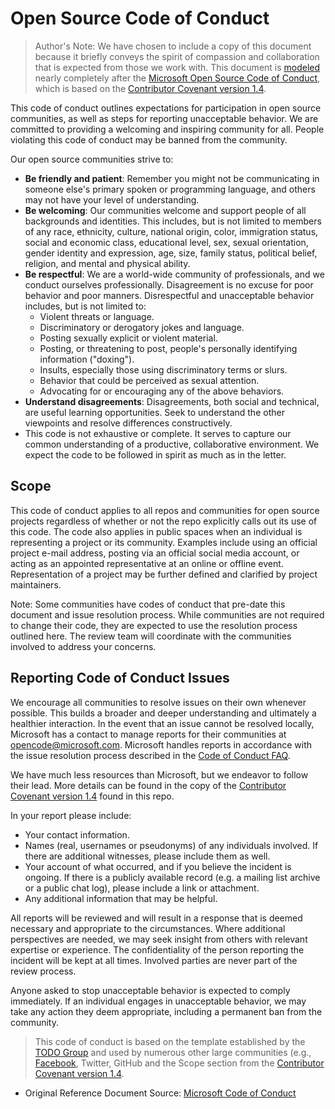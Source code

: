 # Open Source Code of Conduct

> Author's Note: We have chosen to include a copy of this document because it briefly conveys the spirit of compassion and collaboration that is expected from those we work with. This document is [modeled][5] nearly completely after the [Microsoft Open Source Code of Conduct][4], which is based on the [Contributor Covenant version 1.4][3].

This code of conduct outlines expectations for participation in open source communities, as well as steps for reporting unacceptable behavior. We are committed to providing a welcoming and inspiring community for all. People violating this code of conduct may be banned from the community.

Our open source communities strive to:

-   **Be friendly and patient**: Remember you might not be communicating in someone else's primary spoken or programming language, and others may not have your level of understanding.
-   **Be welcoming**: Our communities welcome and support people of all backgrounds and identities. This includes, but is not limited to members of any race, ethnicity, culture, national origin, color, immigration status, social and economic class, educational level, sex, sexual orientation, gender identity and expression, age, size, family status, political belief, religion, and mental and physical ability.
-   **Be respectful**: We are a world-wide community of professionals, and we conduct ourselves professionally. Disagreement is no excuse for poor behavior and poor manners. Disrespectful and unacceptable behavior includes, but is not limited to:
    -   Violent threats or language.
    -   Discriminatory or derogatory jokes and language.
    -   Posting sexually explicit or violent material.
    -   Posting, or threatening to post, people's personally identifying information ("doxing").
    -   Insults, especially those using discriminatory terms or slurs.
    -   Behavior that could be perceived as sexual attention.
    -   Advocating for or encouraging any of the above behaviors.
-   **Understand disagreements**: Disagreements, both social and technical, are useful learning opportunities. Seek to understand the other viewpoints and resolve differences constructively.
-   This code is not exhaustive or complete. It serves to capture our common understanding of a productive, collaborative environment. We expect the code to be followed in spirit as much as in the letter.

## Scope

This code of conduct applies to all repos and communities for open source projects regardless of whether or not the repo explicitly calls out its use of this code. The code also applies in public spaces when an individual is representing a project or its community. Examples include using an official project e-mail address, posting via an official social media account, or acting as an appointed representative at an online or offline event. Representation of a project may be further defined and clarified by project maintainers.

Note: Some communities have codes of conduct that pre-date this document and issue resolution process. While communities are not required to change their code, they are expected to use the resolution process outlined here. The review team will coordinate with the communities involved to address your concerns.

## Reporting Code of Conduct Issues

We encourage all communities to resolve issues on their own whenever possible. This builds a broader and deeper understanding and ultimately a healthier interaction. In the event that an issue cannot be resolved locally, Microsoft has a contact to manage reports for their communities at opencode@microsoft.com. Microsoft handles reports in accordance with the issue resolution process described in the [Code of Conduct FAQ][6].

We have much less resources than Microsoft, but we endeavor to follow their lead. More details can be found in the copy of the [Contributor Covenant version 1.4][3] found in this repo.

In your report please include:

-   Your contact information.
-   Names (real, usernames or pseudonyms) of any individuals involved. If there are additional witnesses, please include them as well.
-   Your account of what occurred, and if you believe the incident is ongoing. If there is a publicly available record (e.g. a mailing list archive or a public chat log), please include a link or attachment.
-   Any additional information that may be helpful.

All reports will be reviewed and will result in a response that is deemed necessary and appropriate to the circumstances. Where additional perspectives are needed, we may seek insight from others with relevant expertise or experience. The confidentiality of the person reporting the incident will be kept at all times. Involved parties are never part of the review process.

Anyone asked to stop unacceptable behavior is expected to comply immediately. If an individual engages in unacceptable behavior, we may take any action they deem appropriate, including a permanent ban from the community.

> This code of conduct is based on the template established by the [TODO Group][1] and used by numerous other large communities (e.g., [Facebook][2], Twitter, GitHub and the Scope section from the [Contributor Covenant version 1.4][3].

-   Original Reference Document Source: [Microsoft Code of Conduct][4]

[1]: (http://todogroup.org/)
[2]: (https://code.facebook.com/pages/876921332402685/open-source-code-of-conduct)
[3]: (http://contributor-covenant.org/version/1/4/)
[4]: (https://opensource.microsoft.com/codeofconduct/)
[5]: (https://www.grammarly.com/blog/modeling-or-modelling/)
[6]: (https://opensource.microsoft.com/codeofconduct/faq/)

